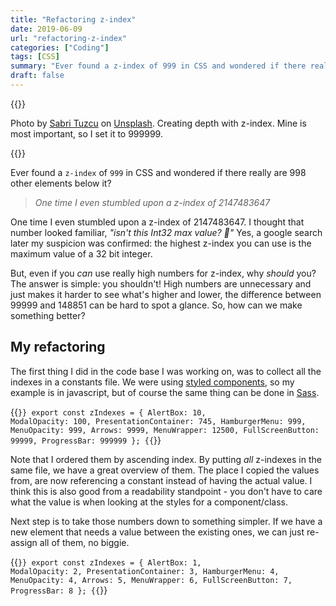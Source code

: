```yaml
---
title: "Refactoring z-index"
date: 2019-06-09
url: "refactoring-z-index"
categories: ["Coding"]
tags: [CSS]
summary: "Ever found a z-index of 999 in CSS and wondered if there really are 998 other elements below it? This is a post about how I have refactored CSS z-indexes to become sane."
draft: false
---
```


{{<post-image image="sabri-tuzcu-182685-unsplash_1500.jpg" alt="Handles for standing subway passengers, from close to far away.">}}
<p>Photo by <a href="https://unsplash.com/photos/6rV9tBFL5SA">Sabri Tuzcu</a> on <a href="https://unsplash.com/">Unsplash</a>. Creating depth with z-index. Mine is most important, so I set it to 999999.</p>
{{</post-image>}}

Ever found a `z-index` of `999` in CSS and wondered if there really are 998 other elements below it? 

> _One time I even stumbled upon a z-index of 2147483647_

One time I even stumbled upon a z-index of 2147483647. I thought that number looked familiar, _"isn't this Int32 max value? 🤔"_ Yes, a google search later my suspicion was confirmed: the highest z-index you can use is the maximum value of a 32 bit integer.

But, even if you _can_ use really high numbers for z-index, why _should_ you? The answer is simple: you shouldn't! High numbers are unnecessary and just makes it harder to see what's higher and lower, the difference between 99999 and 148851 can be hard to spot a glance. So, how can we make something better? 

## My refactoring

The first thing I did in the code base I was working on, was to collect all the indexes in a constants file. We were using [styled components][1], so my example is in javascript, but of course the same thing can be done in [Sass][2].

{{<code javascript>}}
export const zIndexes = {
  AlertBox: 10,
  ModalOpacity: 100,
  PresentationContainer: 745,
  HamburgerMenu: 999,
  MenuOpacity: 999,
  Arrows: 9999,
  MenuWrapper: 12500,
  FullScreenButton: 99999,
  ProgressBar: 999999
};
{{</code>}}

Note that I ordered them by ascending index. By putting _all_ z-indexes in the same file, we have a great overview of them. The place I copied the values from, are now referencing a constant instead of having the actual value. I think this is also good from a readability standpoint - you don't have to care what the value is when looking at the styles for a component/class.

Next step is to take those numbers down to something simpler. If we have a new element that needs a value between the existing ones, we can just re-assign all of them, no biggie.

{{<code javascript>}}
export const zIndexes = {
  AlertBox: 1,
  ModalOpacity: 2,
  PresentationContainer: 3,
  HamburgerMenu: 4,
  MenuOpacity: 4,
  Arrows: 5,
  MenuWrapper: 6,
  FullScreenButton: 7,
  ProgressBar: 8
};
{{</code>}}

[1]: https://www.styled-components.com/
[2]: https://sass-lang.com/
